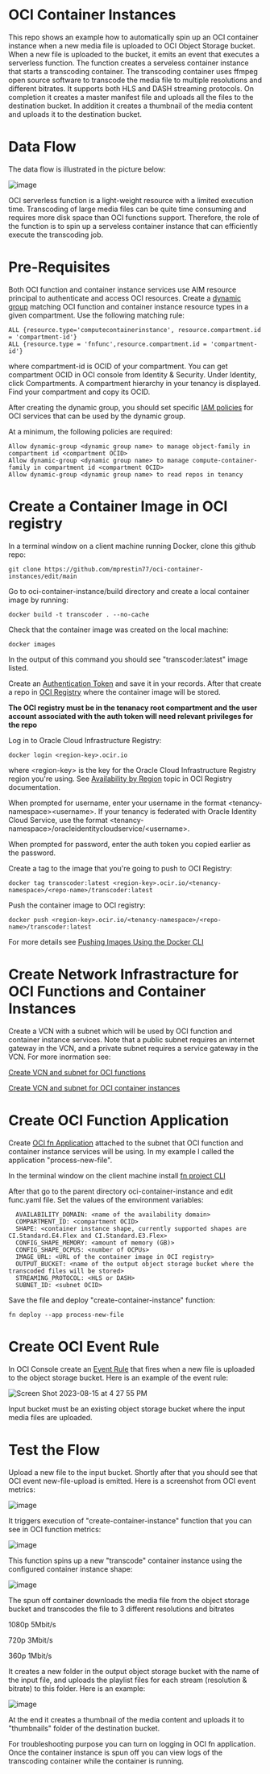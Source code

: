 # OCI Container Instances
This repo shows an example how to automatically spin up an OCI container instance when a new media file is uploaded to OCI Object Storage bucket. When a new file is uploaded to the bucket, it emits an event that executes a serverless function. The function creates a serveless container instance that starts a transcoding container. The transcoding container uses ffmpeg open source software to transcode the media file to multiple resolutions and different bitrates. It supports both HLS and DASH streaming protocols. On completion it creates a master manifest file and uploads all the files to the destination bucket. In addition it creates a thumbnail of the media content and uploads it to the destination bucket. 

# Data Flow
The data flow is illustrated in the picture below:

![image](https://github.com/mprestin77/oci-container-instances/assets/54962742/028cb8b2-c1b3-49df-a87a-d5a79e0c9536)

OCI serverless function is a light-weight resource with a limited execution time. Transcoding of large media files can be quite time consuming and requires more disk space than OCI functions support. Therefore, the role of the function is to spin up a serveless container instance that can efficiently execute the transcoding job. 

# Pre-Requisites

Both OCI function and container instance services use AIM resource principal to authenticate and access OCI resources.  Create a [dynamic group](https://docs.oracle.com/en-us/iaas/Content/Identity/Tasks/managingdynamicgroups.htm) matching OCI function and container instance resource types in a given compartment. Use the following matching rule:
```
ALL {resource.type='computecontainerinstance', resource.compartment.id = 'compartment-id'}
ALL {resource.type = 'fnfunc',resource.compartment.id = 'compartment-id'}
```
where compartment-id is OCID of your compartment. You can get compartment OCID in OCI console from Identity & Security. Under Identity, click Compartments. A compartment hierarchy in your tenancy is displayed. Find your compartment and copy its OCID.

After creating the dynamic group, you should set specific [IAM policies](https://docs.oracle.com/en-us/iaas/Content/Identity/Reference/policyreference.htm) for OCI services that can be used by the dynamic group. 

At a minimum, the following policies are required:

    Allow dynamic-group <dynamic group name> to manage object-family in compartment id <compartment OCID>
    Allow dynamic-group <dynamic group name> to manage compute-container-family in compartment id <compartment OCID>
    Allow dynamic-group <dynamic group name> to read repos in tenancy
  
# Create a Container Image in OCI registry
In a terminal window on a client machine running Docker, clone this github repo:
```
git clone https://github.com/mprestin77/oci-container-instances/edit/main
```
Go to oci-container-instance/build directory and create a local container image by running:
```
docker build -t transcoder . --no-cache
```
Check that the container image was created on the local machine:
```
docker images
```
In the output of this command you should see "transcoder:latest" image listed.

Create an [Authentication Token](https://docs.oracle.com/en-us/iaas/Content/Identity/Tasks/managingcredentials.htm#create_swift_password) and save it in your records. After that create a repo in [OCI Registry](https://docs.oracle.com/en-us/iaas/Content/Registry/Concepts/registryoverview.htm) where the container image will be stored.

**The OCI registry must be in the tenanacy root compartment and the user account associated with the auth token will need relevant privileges for the repo**

Log in to Oracle Cloud Infrastructure Registry:
```
docker login <region-key>.ocir.io
```
where \<region-key\> is the key for the Oracle Cloud Infrastructure Registry region you're using. See [Availability by Region](https://docs.cloud.oracle.com/iaas/Content/Registry/Concepts/registryprerequisites.htm#Availab) topic in OCI Registry documentation.

When prompted for username, enter your username in the format \<tenancy-namespace\>\<username\>. If your tenancy is federated with Oracle Identity Cloud Service, use the format \<tenancy-namespace\>\/oracleidentitycloudservice/\<username\>.

When prompted for password, enter the auth token you copied earlier as the password.

Create a tag to the image that you're going to push to OCI Registry: 
```
docker tag transcoder:latest <region-key>.ocir.io/<tenancy-namespace>/<repo-name>/transcoder:latest
```
Push the container image to OCI registry:
```
docker push <region-key>.ocir.io/<tenancy-namespace>/<repo-name>/transcoder:latest
```
For more details see [Pushing Images Using the Docker CLI](https://docs.oracle.com/en-us/iaas/Content/Registry/Tasks/registrypushingimagesusingthedockercli.htm)

# Create Network Infrastracture for OCI Functions and Container Instances

Create a VCN with a subnet which will be used by OCI function and container instance services. Note that a public subnet requires an internet gateway in the VCN, and a private subnet requires a service gateway in the VCN. For more inormation see:

[Create VCN and subnet for OCI functions](https://docs.oracle.com/en-us/iaas/Content/Functions/Tasks/functionsquickstartocicomputeinstance.htm#)

[Create VCN and subnet for OCI container instances](https://docs.oracle.com/en-us/iaas/Content/container-instances/creating-a-container-instance.htm#)

# Create OCI Function Application

Create [OCI fn Application](https://docs.oracle.com/en-us/iaas/Content/Functions/Tasks/functionsquickstartlocalhost.htm#) attached to the subnet that OCI function and container instance services will be using. In my example I called the application "process-new-file".

In the terminal window on the client machine install [fn project CLI](https://docs.oracle.com/en-us/iaas/Content/Functions/Tasks/functionsquickstartocicomputeinstance.htm#)

After that go to the parent directory oci-container-instance and edit func.yaml file.  Set the values of the environment variables:
```
  AVAILABILITY_DOMAIN: <name of the availability domain>
  COMPARTMENT_ID: <compartment OCID>
  SHAPE: <container instance shape, currently supported shapes are CI.Standard.E4.Flex and CI.Standard.E3.Flex>
  CONFIG_SHAPE_MEMORY: <amount of memory (GB)> 
  CONFIG_SHAPE_OCPUS: <number of OCPUs>
  IMAGE_URL: <URL of the container image in OCI registry>
  OUTPUT_BUCKET: <name of the output object storage bucket where the transcoded files will be stored>
  STREAMING_PROTOCOL: <HLS or DASH>
  SUBNET_ID: <subnet OCID>
```

Save the file and deploy "create-container-instance" function: 
```
fn deploy --app process-new-file
```

# Create OCI Event Rule

In OCI Console create an [Event Rule](https://docs.oracle.com/en-us/iaas/Content/Events/Task/create-events-rule.htm#top) that fires when a new file is uploaded to the object storage bucket. Here is an example of the event rule:

![Screen Shot 2023-08-15 at 4 27 55 PM](https://github.com/mprestin77/oci-container-instances/assets/54962742/e8f826ee-4b0e-4509-a9cf-6f8b8d48d91b)

Input bucket must be an existing object storage bucket where the input media files are uploaded. 

# Test the Flow

Upload a new file to the input bucket. Shortly after that you should see that OCI event new-file-upload is emitted. Here is a screenshot from OCI event metrics:

![image](https://github.com/mprestin77/oci-container-instances/assets/54962742/fd39e420-6e9e-4a07-aac0-46d4ad0a2b96)

It triggers execution of "create-container-instance" function that you can see in OCI function metrics:

![image](https://github.com/mprestin77/oci-container-instances/assets/54962742/676cf74f-c537-4895-ac17-253aa9b366ea)

This function spins up a new "transcode" container instance using the configured container instance shape:

![image](https://github.com/mprestin77/oci-container-instances/assets/54962742/30d7932b-e081-4605-991c-5601b193093e)

The spun off container downloads the media file from the object storage bucket and transcodes the file to 3 different resolutions and bitrates

1080p 5Mbit/s

720p  3Mbit/s

360p  1Mbit/s

It creates a new folder in the output object storage bucket with the name of the input file, and uploads the playlist files for each stream (resolution & bitrate) to this folder. Here is an example:

![image](https://github.com/mprestin77/oci-container-instances/assets/54962742/bde73d2b-dc64-45cb-942a-07007966cd3a)

At the end it creates a thumbnail of the media content and uploads it to "thumbnails" folder of the destination bucket.
 
For troubleshooting purpose you can turn on logging in OCI fn application. Once the container instance is spun off you can view logs of the transcoding container while the container is running. 




